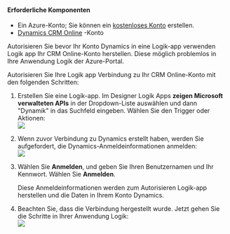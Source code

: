 #### <a name="prerequisites"></a>Erforderliche Komponenten
- Ein Azure-Konto; Sie können ein [kostenloses Konto](https://azure.microsoft.com/free) erstellen.
- [Dynamics CRM Online](https://www.microsoft.com/en-us/dynamics/crm-free-trial-overview.aspx) -Konto 

Autorisieren Sie bevor Ihr Konto Dynamics in eine Logik-app verwenden Logik app Ihr CRM Online-Konto herstellen. Diese möglich problemlos in Ihre Anwendung Logik der Azure-Portal. 

Autorisieren Sie Ihre Logik app Verbindung zu Ihr CRM Online-Konto mit den folgenden Schritten:

1. Erstellen Sie eine Logik-app. Im Designer Logik Apps **zeigen Microsoft verwalteten APIs** in der Dropdown-Liste auswählen und dann "Dynamik" in das Suchfeld eingeben. Wählen Sie den Trigger oder Aktionen:  
  ![](./media/connectors-create-api-crmonline/dynamics-triggers.png)
2. Wenn zuvor Verbindung zu Dynamics erstellt haben, werden Sie aufgefordert, die Dynamics-Anmeldeinformationen anmelden:  
  ![](./media/connectors-create-api-crmonline/dynamics-signin.png)
3. Wählen Sie **Anmelden**, und geben Sie Ihren Benutzernamen und Ihr Kennwort. Wählen Sie **Anmelden**. 

    Diese Anmeldeinformationen werden zum Autorisieren Logik-app herstellen und die Daten in Ihrem Konto Dynamics. 
4. Beachten Sie, dass die Verbindung hergestellt wurde. Jetzt gehen Sie die Schritte in Ihrer Anwendung Logik:  
  ![](./media/connectors-create-api-crmonline/dynamics-properties.png)
